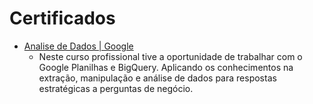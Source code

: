 # Certificados


- [Analise de Dados | Google](https://github.com/rodrigo-fernandes092/Certificados/blob/main/Data%20Analytics/Rodrigo%20Fernandes%20Silva%20-%20Certificado%20Google%20Analise%20Dados.pdf)
    - Neste curso profissional tive a oportunidade de trabalhar com o Google Planilhas e BigQuery. Aplicando os conhecimentos na                       extração, manipulação e análise de dados para respostas estratégicas a perguntas de negócio.
